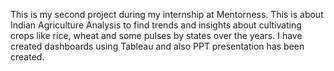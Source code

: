 This is my second project during my internship at Mentorness. 
This is about Indian Agriculture Analysis to find trends and insights about cultivating crops like rice, wheat and some pulses by states over the years.
I have created dashboards using Tableau and also PPT presentation has been created.
